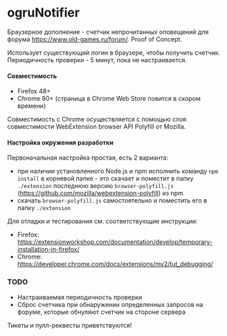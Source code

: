 # ogruNotifier

Браузерное дополнение - счетчик непрочитанных оповещений для форума https://www.old-games.ru/forum/. Proof of Concept.

Использует существующий логин в браузере, чтобы получить счетчик. Периодичность проверки - 5 минут, пока не настраивается.

#### Совместимость
- Firefox 48+
- Chrome 80+ (страница в Chrome Web Store повится в скором времени)

Совместимость с Chrome осуществляется с помощью слоя совместимости WebExtension browser API Polyfill от Mozilla.

#### Настройка окружения разработки
Первоначальная настройка простая, есть 2 варианта:
- при наличии установленного Node.js и npm исполнить команду `npm install` в корневой папке - это скачает и поместит в папку `./extension` последнюю версию `browser-polyfill.js` (https://github.com/mozilla/webextension-polyfill) из npm
- скачать `browser-polyfill.js` самостоятельно и поместить его в папку `./extension`

Для отладки и тестирования см. соответствующие инструкции:
- Firefox: https://extensionworkshop.com/documentation/develop/temporary-installation-in-firefox/
- Chrome: https://developer.chrome.com/docs/extensions/mv2/tut_debugging/

### TODO
- Настраиваемая периодичность проверки
- Сброс счетчика при обнаружении определенных запросов на форуме, которые обнуляют счетчик на стороне сервера

Тикеты и пулл-реквесты приветствуются!
